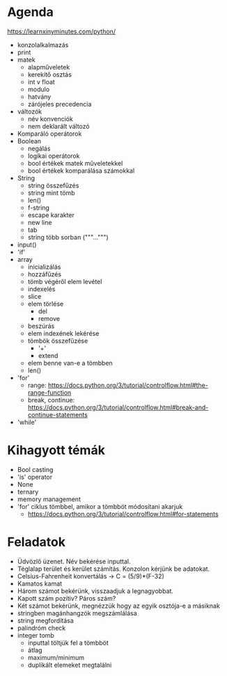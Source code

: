 # Agenda

https://learnxinyminutes.com/python/

- konzolalkalmazás
- print
- matek
	- alapműveletek
	- kerekítő osztás
	- int v float
	- modulo
	- hatvány
	- zárójeles precedencia
- változók
	- név konvenciók
	- nem deklarált változó
- Komparáló operátorok
- Boolean
	- negálás
	- logikai operátorok
	- bool értékek matek műveletekkel
	- bool értékek komparálása számokkal
- String
	- string összefűzés
	- string mint tömb
	- len()
	- f-string
	- escape karakter
	- new line
	- tab
	- string több sorban ("""...""")
- input()
- 'if'
- array
	- inicializálás
	- hozzáfűzés
	- tömb végéről elem levétel
	- indexelés
	- slice
	- elem törlése
		- del
		- remove
	- beszúrás
	- elem indexének lekérése
	- tömbök összefűzése
		- '+'
		- extend
	- elem benne van-e a tömbben
	- len()
- 'for'
	* range: https://docs.python.org/3/tutorial/controlflow.html#the-range-function
	* break, continue: https://docs.python.org/3/tutorial/controlflow.html#break-and-continue-statements
- 'while'

# Kihagyott témák

- Bool casting
- 'is' operator
- None
- ternary
- memory management
- 'for' ciklus tömbbel, amikor a tömbböt módosítani akarjuk
	- https://docs.python.org/3/tutorial/controlflow.html#for-statements

# Feladatok

- Üdvözlő üzenet. Név bekérése inputtal.
- Téglalap terület és kerület számítás. Konzolon kérjünk be adatokat.
- Celsius-Fahrenheit konvertálás -> C = (5/9)*(F-32)
- Kamatos kamat
- Három számot bekérünk, visszaadjuk a legnagyobbat.
- Kapott szám pozítiv? Páros szám?
- Két számot bekérünk, megnézzük hogy az egyik osztója-e a másiknak
- stringben magánhangzók megszámlálása
- string megfordítása
- palindróm check
- integer tomb
	- inputtal töltjük fel a tömbböt
	- átlag
	- maximum/minimum
	- duplikált elemeket megtalálni
